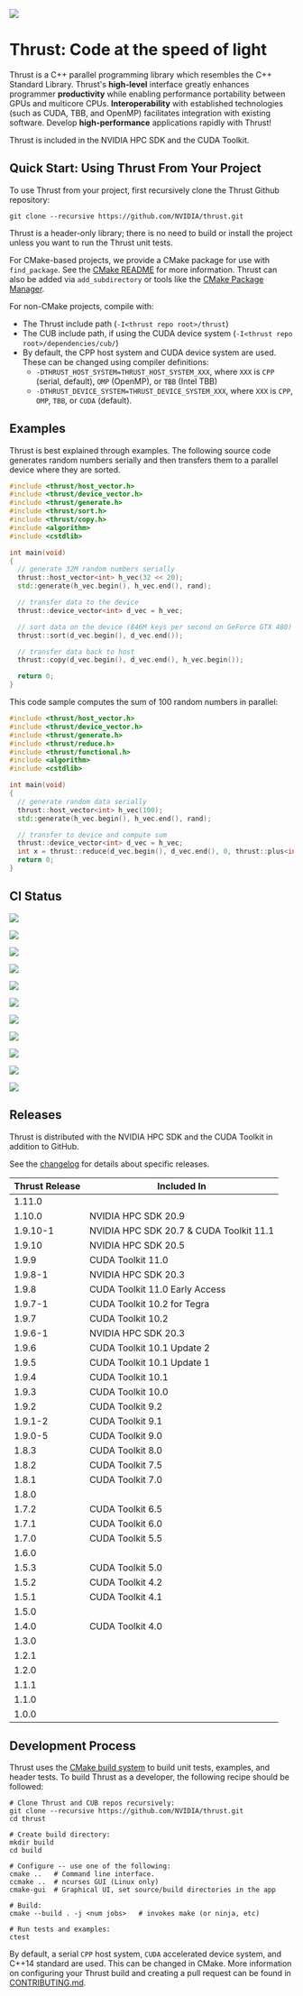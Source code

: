 <a href='https://gpuci.gpuopenanalytics.com/job/nvidia/job/thrust/job/prb/job/thrust-cpu-build/CXX_TYPE=gcc,CXX_VER=9,OS_TYPE=ubuntu,OS_VER=20.04,SDK_TYPE=cuda,SDK_VER=11.0-devel/'><img src='https://gpuci.gpuopenanalytics.com/job/nvidia/job/thrust/job/prb/job/thrust-cpu-build/CXX_TYPE=gcc,CXX_VER=9,OS_TYPE=ubuntu,OS_VER=20.04,SDK_TYPE=cuda,SDK_VER=11.0-devel/badge/icon'></a>

Thrust: Code at the speed of light
==================================

Thrust is a C++ parallel programming library which resembles the C++ Standard
Library. Thrust's **high-level** interface greatly enhances
programmer **productivity** while enabling performance portability between
GPUs and multicore CPUs. **Interoperability** with established technologies
(such as CUDA, TBB, and OpenMP) facilitates integration with existing
software. Develop **high-performance** applications rapidly with Thrust!

Thrust is included in the NVIDIA HPC SDK and the CUDA Toolkit.

Quick Start: Using Thrust From Your Project
-------------------------------------------

To use Thrust from your project, first recursively clone the Thrust Github repository:

```
git clone --recursive https://github.com/NVIDIA/thrust.git
```

Thrust is a header-only library; there is no need to build or install the project
unless you want to run the Thrust unit tests.

For CMake-based projects, we provide a CMake package for use with
`find_package`. See the [CMake README](thrust/cmake/README.md) for more
information. Thrust can also be added via `add_subdirectory` or tools like
the [CMake Package Manager](https://github.com/TheLartians/CPM.cmake).

For non-CMake projects, compile with:
- The Thrust include path (`-I<thrust repo root>/thrust`)
- The CUB include path, if using the CUDA device system (`-I<thrust repo root>/dependencies/cub/`)
- By default, the CPP host system and CUDA device system are used. 
  These can be changed using compiler definitions:
  - `-DTHRUST_HOST_SYSTEM=THRUST_HOST_SYSTEM_XXX`,
     where `XXX` is `CPP` (serial, default), `OMP` (OpenMP), or `TBB` (Intel TBB)
  - `-DTHRUST_DEVICE_SYSTEM=THRUST_DEVICE_SYSTEM_XXX`, where `XXX` is 
    `CPP`, `OMP`, `TBB`, or `CUDA` (default).

Examples
--------

Thrust is best explained through examples. The following source code
generates random numbers serially and then transfers them to a parallel
device where they are sorted.

```c++
#include <thrust/host_vector.h>
#include <thrust/device_vector.h>
#include <thrust/generate.h>
#include <thrust/sort.h>
#include <thrust/copy.h>
#include <algorithm>
#include <cstdlib>

int main(void)
{
  // generate 32M random numbers serially
  thrust::host_vector<int> h_vec(32 << 20);
  std::generate(h_vec.begin(), h_vec.end(), rand);

  // transfer data to the device
  thrust::device_vector<int> d_vec = h_vec;

  // sort data on the device (846M keys per second on GeForce GTX 480)
  thrust::sort(d_vec.begin(), d_vec.end());

  // transfer data back to host
  thrust::copy(d_vec.begin(), d_vec.end(), h_vec.begin());

  return 0;
}
```

This code sample computes the sum of 100 random numbers in parallel:

```c++
#include <thrust/host_vector.h>
#include <thrust/device_vector.h>
#include <thrust/generate.h>
#include <thrust/reduce.h>
#include <thrust/functional.h>
#include <algorithm>
#include <cstdlib>

int main(void)
{
  // generate random data serially
  thrust::host_vector<int> h_vec(100);
  std::generate(h_vec.begin(), h_vec.end(), rand);

  // transfer to device and compute sum
  thrust::device_vector<int> d_vec = h_vec;
  int x = thrust::reduce(d_vec.begin(), d_vec.end(), 0, thrust::plus<int>());
  return 0;
}
```

CI Status
---------

<a href='https://gpuci.gpuopenanalytics.com/job/nvidia/job/thrust/job/prb/job/thrust-gpu-build/CXX_TYPE=gcc,CXX_VER=7,OS_TYPE=ubuntu,OS_VER=20.04,SDK_TYPE=cuda,SDK_VER=11.0-devel/'><img src='https://gpuci.gpuopenanalytics.com/job/nvidia/job/thrust/job/prb/job/thrust-gpu-build/CXX_TYPE=gcc,CXX_VER=7,OS_TYPE=ubuntu,OS_VER=20.04,SDK_TYPE=cuda,SDK_VER=11.0-devel/badge/icon?subject=NVCC%2011.0%20%2B%20GCC%207%20build%20and%20device%20tests'></a>

<a href='https://gpuci.gpuopenanalytics.com/job/nvidia/job/thrust/job/prb/job/thrust-cpu-build/CXX_TYPE=gcc,CXX_VER=9,OS_TYPE=ubuntu,OS_VER=20.04,SDK_TYPE=cuda,SDK_VER=11.0-devel/'><img src='https://gpuci.gpuopenanalytics.com/job/nvidia/job/thrust/job/prb/job/thrust-cpu-build/CXX_TYPE=gcc,CXX_VER=9,OS_TYPE=ubuntu,OS_VER=20.04,SDK_TYPE=cuda,SDK_VER=11.0-devel/badge/icon?subject=NVCC%2011.0%20%2B%20GCC%209%20build%20and%20host%20tests'></a>

<a href='https://gpuci.gpuopenanalytics.com/job/nvidia/job/thrust/job/prb/job/thrust-cpu-build/CXX_TYPE=gcc,CXX_VER=8,OS_TYPE=ubuntu,OS_VER=20.04,SDK_TYPE=cuda,SDK_VER=11.0-devel/'><img src='https://gpuci.gpuopenanalytics.com/job/nvidia/job/thrust/job/prb/job/thrust-cpu-build/CXX_TYPE=gcc,CXX_VER=8,OS_TYPE=ubuntu,OS_VER=20.04,SDK_TYPE=cuda,SDK_VER=11.0-devel/badge/icon?subject=NVCC%2011.0%20%2B%20GCC%208%20build%20and%20host%20tests'></a>

<a href='https://gpuci.gpuopenanalytics.com/job/nvidia/job/thrust/job/prb/job/thrust-cpu-build/CXX_TYPE=gcc,CXX_VER=7,OS_TYPE=ubuntu,OS_VER=20.04,SDK_TYPE=cuda,SDK_VER=11.0-devel/'><img src='https://gpuci.gpuopenanalytics.com/job/nvidia/job/thrust/job/prb/job/thrust-cpu-build/CXX_TYPE=gcc,CXX_VER=7,OS_TYPE=ubuntu,OS_VER=20.04,SDK_TYPE=cuda,SDK_VER=11.0-devel/badge/icon?subject=NVCC%2011.0%20%2B%20GCC%207%20build%20and%20host%20tests'></a>

<a href='https://gpuci.gpuopenanalytics.com/job/nvidia/job/thrust/job/prb/job/thrust-cpu-build/CXX_TYPE=gcc,CXX_VER=6,OS_TYPE=ubuntu,OS_VER=20.04,SDK_TYPE=cuda,SDK_VER=11.0-devel/'><img src='https://gpuci.gpuopenanalytics.com/job/nvidia/job/thrust/job/prb/job/thrust-cpu-build/CXX_TYPE=gcc,CXX_VER=6,OS_TYPE=ubuntu,OS_VER=20.04,SDK_TYPE=cuda,SDK_VER=11.0-devel/badge/icon?subject=NVCC%2011.0%20%2B%20GCC%206%20build%20and%20host%20tests'></a>

<a href='https://gpuci.gpuopenanalytics.com/job/nvidia/job/thrust/job/prb/job/thrust-cpu-build/CXX_TYPE=gcc,CXX_VER=5,OS_TYPE=ubuntu,OS_VER=20.04,SDK_TYPE=cuda,SDK_VER=11.0-devel/'><img src='https://gpuci.gpuopenanalytics.com/job/nvidia/job/thrust/job/prb/job/thrust-cpu-build/CXX_TYPE=gcc,CXX_VER=5,OS_TYPE=ubuntu,OS_VER=20.04,SDK_TYPE=cuda,SDK_VER=11.0-devel/badge/icon?subject=NVCC%2011.0%20%2B%20GCC%205%20build%20and%20host%20tests'></a>

<a href='https://gpuci.gpuopenanalytics.com/job/nvidia/job/thrust/job/prb/job/thrust-cpu-build/CXX_TYPE=clang,CXX_VER=9,OS_TYPE=ubuntu,OS_VER=20.04,SDK_TYPE=cuda,SDK_VER=11.0-devel/'><img src='https://gpuci.gpuopenanalytics.com/job/nvidia/job/thrust/job/prb/job/thrust-cpu-build/CXX_TYPE=clang,CXX_VER=9,OS_TYPE=ubuntu,OS_VER=20.04,SDK_TYPE=cuda,SDK_VER=11.0-devel/badge/icon?subject=NVCC%2011.0%20%2B%20Clang%209%20build%20and%20host%20tests'></a>

<a href='https://gpuci.gpuopenanalytics.com/job/nvidia/job/thrust/job/prb/job/thrust-cpu-build/CXX_TYPE=clang,CXX_VER=8,OS_TYPE=ubuntu,OS_VER=20.04,SDK_TYPE=cuda,SDK_VER=11.0-devel/'><img src='https://gpuci.gpuopenanalytics.com/job/nvidia/job/thrust/job/prb/job/thrust-cpu-build/CXX_TYPE=clang,CXX_VER=8,OS_TYPE=ubuntu,OS_VER=20.04,SDK_TYPE=cuda,SDK_VER=11.0-devel/badge/icon?subject=NVCC%2011.0%20%2B%20Clang%208%20build%20and%20host%20tests'></a>

<a href='https://gpuci.gpuopenanalytics.com/job/nvidia/job/thrust/job/prb/job/thrust-cpu-build/CXX_TYPE=clang,CXX_VER=7,OS_TYPE=ubuntu,OS_VER=20.04,SDK_TYPE=cuda,SDK_VER=11.0-devel/'><img src='https://gpuci.gpuopenanalytics.com/job/nvidia/job/thrust/job/prb/job/thrust-cpu-build/CXX_TYPE=clang,CXX_VER=7,OS_TYPE=ubuntu,OS_VER=20.04,SDK_TYPE=cuda,SDK_VER=11.0-devel/badge/icon?subject=NVCC%2011.0%20%2B%20Clang%207%20build%20and%20host%20tests'></a>

<a href='https://gpuci.gpuopenanalytics.com/job/nvidia/job/thrust/job/prb/job/thrust-cpu-build/CXX_TYPE=icc,CXX_VER=latest,OS_TYPE=ubuntu,OS_VER=20.04,SDK_TYPE=cuda,SDK_VER=11.0-devel/'><img src='https://gpuci.gpuopenanalytics.com/job/nvidia/job/thrust/job/prb/job/thrust-cpu-build/CXX_TYPE=icc,CXX_VER=latest,OS_TYPE=ubuntu,OS_VER=20.04,SDK_TYPE=cuda,SDK_VER=11.0-devel/badge/icon?subject=NVCC%2011.0%20%2B%20ICC%20build%20and%20host%20tests'></a>

<a href='https://gpuci.gpuopenanalytics.com/job/nvidia/job/thrust/job/prb/job/thrust-cpu-build/CXX_TYPE=nvcxx,CXX_VER=20.9,OS_TYPE=ubuntu,OS_VER=20.04,SDK_TYPE=nvhpc,SDK_VER=20.9-devel/'><img src='https://gpuci.gpuopenanalytics.com/job/nvidia/job/thrust/job/prb/job/thrust-cpu-build/CXX_TYPE=nvcxx,CXX_VER=20.9,OS_TYPE=ubuntu,OS_VER=20.04,SDK_TYPE=nvhpc,SDK_VER=20.9-devel/badge/icon?subject=NVC%2B%2B%2020.9%20build%20and%20host%20tests'></a>

Releases
--------

Thrust is distributed with the NVIDIA HPC SDK and the CUDA Toolkit in addition
to GitHub.

See the [changelog](CHANGELOG.md) for details about specific releases.

| Thrust Release    | Included In                             |
| ----------------- | --------------------------------------- |
| 1.11.0            |                                         |
| 1.10.0            | NVIDIA HPC SDK 20.9                     |
| 1.9.10-1          | NVIDIA HPC SDK 20.7 & CUDA Toolkit 11.1 |
| 1.9.10            | NVIDIA HPC SDK 20.5                     |
| 1.9.9             | CUDA Toolkit 11.0                       |
| 1.9.8-1           | NVIDIA HPC SDK 20.3                     |
| 1.9.8             | CUDA Toolkit 11.0 Early Access          |
| 1.9.7-1           | CUDA Toolkit 10.2 for Tegra             |
| 1.9.7             | CUDA Toolkit 10.2                       |
| 1.9.6-1           | NVIDIA HPC SDK 20.3                     |
| 1.9.6             | CUDA Toolkit 10.1 Update 2              |
| 1.9.5             | CUDA Toolkit 10.1 Update 1              |
| 1.9.4             | CUDA Toolkit 10.1                       |
| 1.9.3             | CUDA Toolkit 10.0                       |
| 1.9.2             | CUDA Toolkit 9.2                        |
| 1.9.1-2           | CUDA Toolkit 9.1                        |
| 1.9.0-5           | CUDA Toolkit 9.0                        |
| 1.8.3             | CUDA Toolkit 8.0                        |
| 1.8.2             | CUDA Toolkit 7.5                        |
| 1.8.1             | CUDA Toolkit 7.0                        |
| 1.8.0             |                                         |
| 1.7.2             | CUDA Toolkit 6.5                        |
| 1.7.1             | CUDA Toolkit 6.0                        |
| 1.7.0             | CUDA Toolkit 5.5                        |
| 1.6.0             |                                         |
| 1.5.3             | CUDA Toolkit 5.0                        |
| 1.5.2             | CUDA Toolkit 4.2                        |
| 1.5.1             | CUDA Toolkit 4.1                        |
| 1.5.0             |                                         |
| 1.4.0             | CUDA Toolkit 4.0                        |
| 1.3.0             |                                         |
| 1.2.1             |                                         |
| 1.2.0             |                                         |
| 1.1.1             |                                         |
| 1.1.0             |                                         |
| 1.0.0             |                                         |

Development Process
-------------------

Thrust uses the [CMake build system](https://cmake.org/) to build unit tests,
examples, and header tests. To build Thrust as a developer, the following
recipe should be followed:

```
# Clone Thrust and CUB repos recursively:
git clone --recursive https://github.com/NVIDIA/thrust.git
cd thrust

# Create build directory:
mkdir build
cd build

# Configure -- use one of the following:
cmake ..   # Command line interface.
ccmake ..  # ncurses GUI (Linux only)
cmake-gui  # Graphical UI, set source/build directories in the app

# Build:
cmake --build . -j <num jobs>   # invokes make (or ninja, etc)

# Run tests and examples:
ctest
```

By default, a serial `CPP` host system, `CUDA` accelerated device system, and
C++14 standard are used. This can be changed in CMake. More information on
configuring your Thrust build and creating a pull request can be found in
[CONTRIBUTING.md](CONTRIBUTING.md).
